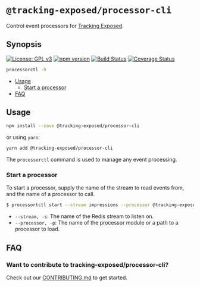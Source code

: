 # `@tracking-exposed/processor-cli`

Control event processors for [Tracking Exposed](https://tracking.exposed).

## Synopsis

[![License: GPL v3](https://img.shields.io/badge/License-GPL%20v3-blue.svg)](https://www.gnu.org/licenses/gpl-3.0) [![npm version](https://img.shields.io/npm/v/@tracking-exposde/processor-cli.svg?style=flat)](https://www.npmjs.com/package/@tracking-exposed/processor-cli) [![Build Status](https://travis-ci.org/tracking-exposed/tracking-exposed.svg?branch=master)](https://travis-ci.org/tracking-exposed/tracking-exposed) [![Coverage Status](https://coveralls.io/repos/github/tracking-exposed/tracking-exposed/badge.svg)](https://coveralls.io/github/tracking-exposed/tracking-exposed)

```sh
processorctl -h
```

- [Usage](#usage)
  - [Start a processor](#start-a-processor)
- [FAQ](#faq)

## Usage

```sh
npm install --save @tracking-exposed/processor-cli
```

or using `yarn`:

```sh
yarn add @tracking-exposed/processor-cli
```

The `processorctl` command is used to manage any event processing.

### Start a processor

To start a processor, supply the name of the stream to read events from, and the name of a processor to call.

```sh
$ processortctl start --stream impressions --processor @tracking-exposde/process-entities
```

- `--stream, -s`: The name of the Redis stream to listen on.
- `--processor, -p`: The name of the processor module or a path to a processor to load.

## FAQ

### Want to contribute to tracking-exposed/processor-cli?

Check out our [CONTRIBUTING.md](../../CONTRIBUTING.md) to get started.
